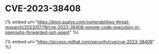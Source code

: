 # CVE-2023-38408

{% embed url="https://blog.qualys.com/vulnerabilities-threat-research/2023/07/19/cve-2023-38408-remote-code-execution-in-opensshs-forwarded-ssh-agent" %}

{% embed url="https://access.redhat.com/security/cve/cve-2023-38408" %}
